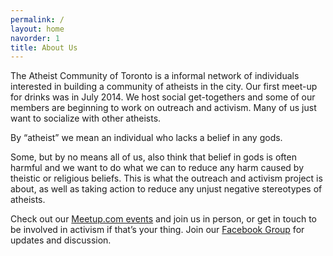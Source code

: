 ```yaml
---
permalink: /
layout: home
navorder: 1
title: About Us
---
```


The Atheist Community of Toronto is a informal network of individuals interested in building a community of atheists in the city. Our first meet-up for drinks was in July 2014. We host social get-togethers and some of our members are beginning to work on outreach and activism. Many of us just want to socialize with other atheists.

By “atheist” we mean an individual who lacks a belief in any gods.

Some, but by no means all of us, also think that belief in gods is often harmful and we want to do what we can to reduce any harm caused by theistic or religious beliefs. This is what the outreach and activism project is about, as well as taking action to reduce any unjust negative stereotypes of atheists.

Check out our [Meetup.com events](/meetup) and join us in person, or get in touch to be involved in activism if that’s your thing. Join our [Facebook Group](/facebook) for updates and discussion.

